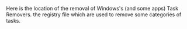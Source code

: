 Here is the location of the removal of Windows's (and some apps) Task Removers. the registry file which are used to remove some categories of tasks.
